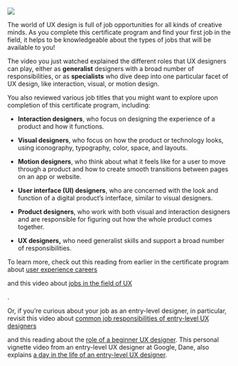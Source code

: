 # 

![](https://d3c33hcgiwev3.cloudfront.net/imageAssetProxy.v1/xgyRWAM4SvWMkVgDOFr1Iw_dd0379e6b2ba437f854f44e7532761f1_In-House-Graphics-UXD-1-.svg?expiry=1745366400000&hmac=4eXVMsxXYcvpDhige5jY2X5ADmBBdmXpc6SGNy-MHg0)

The world of UX design is full of job opportunities for all kinds of creative minds. As you complete this certificate program and find your first job in the field, it helps to be knowledgeable about the types of jobs that will be available to you! 

The video you just watched explained the different roles that UX designers can play, either as **generalist** designers with a broad number of responsibilities, or as **specialists** who dive deep into one particular facet of UX design, like interaction, visual, or motion design.

You also reviewed various job titles that you might want to explore upon completion of this certificate program, including: 

- **Interaction designers**, who focus on designing the experience of a product and how it functions.
    
- **Visual designers**, who focus on how the product or technology looks, using iconography, typography, color, space, and layouts.
    
- **Motion designers**, who think about what it feels like for a user to move through a product and how to create smooth transitions between pages on an app or website.
    
- **User interface (UI) designers**, who are concerned with the look and function of a digital product’s interface, similar to visual designers.
    
- **Product designers**, who work with both visual and interaction designers and are responsible for figuring out how the whole product comes together.
    
- **UX designers,** who need generalist skills and support a broad number of responsibilities.
    

To learn more, check out this reading from earlier in the certificate program about [user experience careers](https://www.coursera.org/learn/foundations-user-experience-design/supplement/7o3K0/user-experience-careers)

and this video about [jobs in the field of UX](https://www.coursera.org/learn/foundations-user-experience-design/lecture/0yONp/jobs-in-the-field-of-user-experience)

. 

Or, if you’re curious about your job as an entry-level designer, in particular, revisit this video about [common job responsibilities of entry-level UX designers](https://www.coursera.org/learn/foundations-user-experience-design/lecture/X2bmo/job-responsibilities-of-entry-level-ux-designers)

and this reading about the [role of a beginner UX designer](https://www.coursera.org/learn/foundations-user-experience-design/supplement/5O2hO/the-role-of-a-beginner-ux-designer). This personal vignette video from an entry-level UX designer at Google, Dane, also explains [a day in the life of an entry-level UX designer](https://www.coursera.org/learn/foundations-user-experience-design/lecture/OSbaP/dane-a-day-in-the-life-of-an-entry-level-ux-designer).